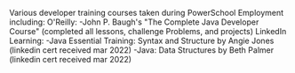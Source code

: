 Various developer training courses taken during PowerSchool Employment including:
O'Reilly:
-John P. Baugh's "The Complete Java Developer Course" (completed all lessons, challenge Problems, and projects)
LinkedIn Learning: 
-Java Essential Training: Syntax and Structure by Angie Jones (linkedin cert received mar 2022)
-Java: Data Structures by Beth Palmer (linkedin cert received mar 2022)

